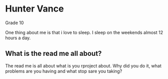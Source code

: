 # Hunter Vance

Grade 10

One thing about me is that i love to sleep. I sleep on the weekends almost 12 hours a day.

## What is the read me all about?

The read me is all about what is you rproject about. Why did you do it, what problems are you having and what stop sare you taking? 
